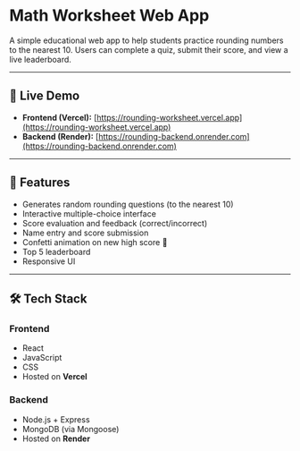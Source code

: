 # Math Worksheet Web App

A simple educational web app to help students practice rounding numbers to the nearest 10. Users can complete a quiz, submit their score, and view a live leaderboard.

---

## 🚀 Live Demo

- **Frontend (Vercel):** [https://rounding-worksheet.vercel.app](https://rounding-worksheet.vercel.app)
- **Backend (Render):** [https://rounding-backend.onrender.com](https://rounding-backend.onrender.com)

---

## 🧠 Features

- Generates random rounding questions (to the nearest 10)
- Interactive multiple-choice interface
- Score evaluation and feedback (correct/incorrect)
- Name entry and score submission
- Confetti animation on new high score 🎉
- Top 5 leaderboard
- Responsive UI

---

## 🛠 Tech Stack

### Frontend
- React
- JavaScript
- CSS
- Hosted on **Vercel**

### Backend
- Node.js + Express
- MongoDB (via Mongoose)
- Hosted on **Render**

